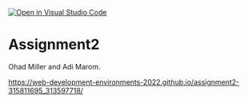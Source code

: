 [![Open in Visual Studio Code](https://classroom.github.com/assets/open-in-vscode-c66648af7eb3fe8bc4f294546bfd86ef473780cde1dea487d3c4ff354943c9ae.svg)](https://classroom.github.com/online_ide?assignment_repo_id=7726408&assignment_repo_type=AssignmentRepo)
# Assignment2

Ohad Miller and Adi Marom.

https://web-development-environments-2022.github.io/assignment2-315811695_313597718/
 
